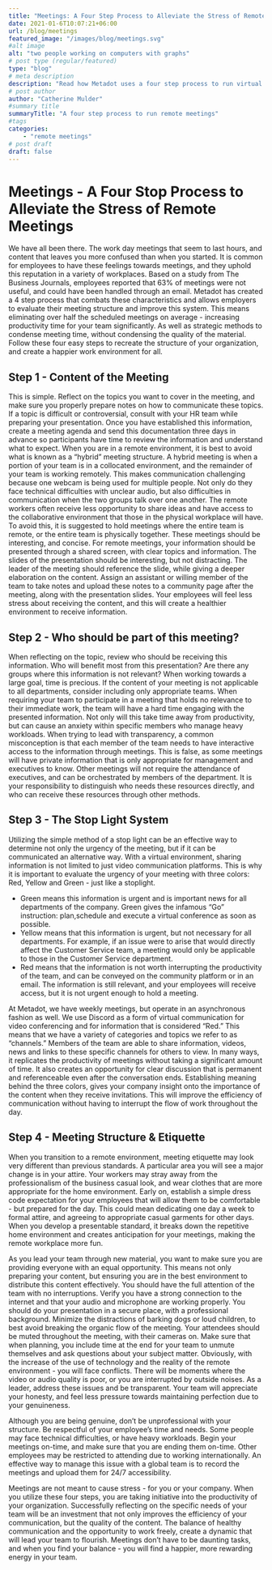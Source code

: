 ```yaml
---
title: "Meetings: A Four Step Process to Alleviate the Stress of Remote Meetings"
date: 2021-01-6T10:07:21+06:00
url: /blog/meetings
featured_image: "/images/blog/meetings.svg"
#alt image
alt: "two people working on computers with graphs"
# post type (regular/featured)
type: "blog"
# meta description
description: "Read how Metadot uses a four step process to run virtual meetings"
# post author
author: "Catherine Mulder"
#summary title
summaryTitle: "A four step process to run remote meetings"
#tags
categories: 
    - "remote meetings"
# post draft
draft: false
---
```


# Meetings - A Four Stop Process to Alleviate the Stress of Remote Meetings

We have all been there. The work day meetings that seem to last hours, and content that leaves you more confused than when you started. It is common for employees to have these feelings towards meetings, and they uphold this reputation in a variety of workplaces. Based on a study from The Business Journals, employees reported that 63% of meetings were not useful, and could have been handled through an email.  Metadot has created a 4 step process that combats these characteristics and allows employers to evaluate their meeting structure and improve this system. This means eliminating over half the scheduled meetings on average - increasing productivity time for your team significantly. As well as strategic methods to condense meeting time, without condensing the quality of the material. Follow these four easy steps to recreate the structure of your organization, and create a happier work environment for all.

## Step 1 - Content of the Meeting

This is simple. Reflect on the topics you want to cover in the meeting, and make sure you properly prepare notes on how to communicate these topics. If a topic is difficult or controversial, consult with your HR team while preparing your presentation. Once you have established this information, create a meeting agenda and send this documentation three days in advance so participants have time to review the information and understand what to expect. When you are in a remote environment, it is best to avoid what is known as a “hybrid” meeting structure. A hybrid meeting is when a portion of your team is in a collocated environment, and the remainder of your team is working remotely. This makes communication challenging because one webcam is being used for multiple people. Not only do they face technical difficulties with unclear audio, but also difficulties in communication when the two groups talk over one another. The remote workers often receive less opportunity to share ideas and have access to the collaborative environment that those in the physical workplace will have.  To avoid this, it is suggested to hold meetings where the entire team is remote, or the entire team is physically together. These meetings should be interesting, and concise. For remote meetings, your information should be presented through a shared screen, with clear topics and information. The slides of the presentation should be interesting, but not distracting. The leader of the meeting should reference the slide, while giving a deeper elaboration on the content. Assign an assistant or willing member of the team to take notes and upload these notes to a community page after the meeting, along with the presentation slides. Your employees will feel less stress about receiving the content, and this will create a healthier environment to receive information.

## Step 2 - Who should be part of this meeting?

When reflecting on the topic, review who should be receiving this information. Who will benefit most from this presentation? Are there any groups where this information is not relevant? When working towards a large goal, time is precious. If the content of your meeting is not applicable to all departments, consider including only appropriate teams. When requiring your team to participate in a meeting that holds no relevance to their immediate work, the team will have a hard time engaging with the presented information. Not only will this take time away from productivity, but can cause an anxiety within specific members who manage heavy workloads. When trying to lead with transparency, a common misconception is that each member of the team needs to have interactive access to the information through meetings. This is false, as some meetings will have private information that is only appropriate for management and executives to know. Other meetings will not require the attendance of executives, and can be orchestrated by members of the department. It is your responsibility to distinguish who needs these resources directly, and who can receive these resources through other methods.

## Step 3 - The Stop Light System

Utilizing the simple method of a stop light can be an effective way to determine not only the urgency of the meeting, but if it can be communicated an alternative way. With a virtual environment, sharing information is not limited to just video communication platforms. This is why it is important to evaluate the urgency of your meeting with three colors: Red, Yellow and Green - just like a stoplight.

- Green means this information is urgent and is important news for all departments of the company. Green gives the infamous “Go” instruction: plan,schedule and execute a virtual conference as soon as possible.
- Yellow means that this information is urgent, but not necessary for all departments. For example, if an issue were to arise that would directly affect the Customer Service team, a meeting would only be applicable to those in the Customer Service department.
- Red means that the information is not worth interrupting the productivity of the team, and can be conveyed on the community platform or in an email. The information is still relevant, and your employees will receive access, but it is not urgent enough to hold a meeting.

At Metadot, we have weekly meetings, but operate in an asynchronous fashion as well. We use Discord as a form of virtual communication for video conferencing and for information that is considered “Red.” This means that we have a variety of categories and topics we refer to as “channels.” Members of the team are able to share information, videos, news and links to these specific channels for others to view. In many ways, it replicates the productivity of meetings without taking a significant amount of time. It also creates an opportunity for clear discussion that is permanent and referenceable even after the conversation ends.
 Establishing meaning behind the three colors, gives your company insight onto the importance of the content when they receive invitations. This will improve the efficiency of communication without having to interrupt the flow of work throughout the day.

## Step 4 - Meeting Structure & Etiquette

When you transition to a remote environment, meeting etiquette may look very different than previous standards. A particular area you will see a major change is in your attire. Your workers may stray away from the professionalism of the business casual look, and wear clothes that are more appropriate for the home environment. Early on, establish a simple dress code expectation for your employees that will allow them to be comfortable - but prepared for the day. This could mean dedicating one day a week to formal attire, and agreeing to appropriate casual garments for other days. When you develop a presentable standard, it breaks down the repetitive home environment and creates anticipation for your meetings, making the remote workplace more fun.

As you lead your team through new material, you want to make sure you are providing everyone with an equal opportunity. This means not only preparing your content, but ensuring you are in the best environment to distribute this content effectively. You should have the full attention of the team with no interruptions. Verify you have a strong connection to the internet and that your audio and microphone are working properly. You should do your presentation in a secure place, with a professional background. Minimize the distractions of barking dogs or loud children, to best avoid breaking the organic flow of the meeting. Your attendees should be muted throughout the meeting, with their cameras on. Make sure that when planning, you include time at the end for your team to unmute themselves and ask questions about your subject matter. Obviously, with the increase of the use of technology and the reality of the remote environment - you will face conflicts. There will be moments where the video or audio quality is poor, or you are interrupted by outside noises. As a leader, address these issues and be transparent. Your team will appreciate your honesty, and feel less pressure towards maintaining perfection due to your genuineness.  

Although you are being genuine, don’t be unprofessional with your structure. Be respectful of your employee’s time and needs. Some people may face technical difficulties, or have heavy workloads. Begin your meetings on-time, and make sure that you are ending them on-time. Other employees may be restricted to attending due to working internationally. An effective way to manage this issue with a global team is to record the meetings and upload them for 24/7 accessibility.

Meetings are not meant to cause stress - for you or your company. When you utilize these four steps, you are taking initiative into the productivity of your organization. Successfully reflecting on the specific needs of your team will be an investment that not only improves the efficiency of your communication, but the quality of the content. The balance of healthy communication and the opportunity to work freely, create a dynamic that will lead your team to flourish. Meetings don’t have to be daunting tasks, and when you find your balance - you will find a happier, more rewarding energy in your team.
